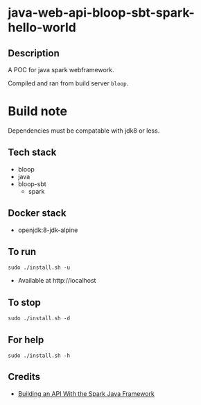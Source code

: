 # java-web-api-bloop-sbt-spark-hello-world

## Description
A POC for java spark webframework.

Compiled and ran from build server `bloop`.

# Build note
Dependencies must be compatable with jdk8 or less.

## Tech stack
- bloop
- java
- bloop-sbt
  - spark

## Docker stack
- openjdk:8-jdk-alpine

## To run
`sudo ./install.sh -u`
- Available at http://localhost

## To stop
`sudo ./install.sh -d`

## For help
`sudo ./install.sh -h`

## Credits
- [Building an API With the Spark Java Framework](https://www.baeldung.com/spark-framework-rest-api)
